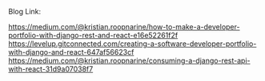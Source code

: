 

Blog Link:

https://medium.com/@kristian.roopnarine/how-to-make-a-developer-portfolio-with-django-rest-and-react-e16e52261f2f
https://levelup.gitconnected.com/creating-a-software-developer-portfolio-with-django-and-react-647af56623cf
https://medium.com/@kristian.roopnarine/consuming-a-django-rest-api-with-react-31d9a07038f7